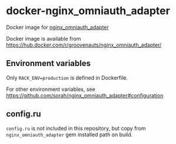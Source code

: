 # docker-nginx_omniauth_adapter
Docker image for [nginx_omniauth_adapter](https://github.com/sorah/nginx_omniauth_adapter)

Docker image is available from https://hub.docker.com/r/groovenauts/nginx_omniauth_adapter/

## Environment variables

Only `RACK_ENV=production` is defined in Dockerfile.

For other environment variables, see https://github.com/sorah/nginx_omniauth_adapter#configuration

## config.ru

`config.ru` is not included in this repository, but copy from `nginx_omniauth_adapter` gem installed path on build.


